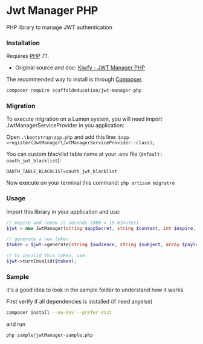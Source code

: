 

# Jwt Manager PHP

PHP library to manage JWT authentication

### Installation

Requires [PHP](https://php.net) 7.1.

- Original source and doc: [Kiwfy - JWT Manager PHP](https://github.com/kiwfy/jwt-manager-php) 

The recommended way to install is through [Composer](https://getcomposer.org/).

```sh
composer require scaffoldeducation/jwt-manager-php
```
### Migration

To execute migration on a Lumen system, you will need import JwtManagerServiceProvider in you application:

Open ```.\bootstrap\app.php``` and add this line:
```$app->register(JwtManager\JwtManagerServiceProvider::class);```

You can custom blacklist table name at your .env file (```default: oauth_jwt_blacklist```):

```OAUTH_TABLE_BLACKLIST=oauth_jwt_blacklist```

Now execute on your terminal this command: ```php artisan migratre```

### Usage

Import this library in your application and use:

```php
// expire and renew is seconds (900 = 15 minutes)
$jwt = new JwtManager(string $appSecret, string $context, int $expire, int $renew);

// generete a new token
$token = $jwt->generate(string $audience, string $subject, array $payload);

// to invalid this token, use:
$jwt->turnInvalid($token);
```

### Sample

it's a good idea to look in the sample folder to understand how it works.

First verify if all dependencies is installed (if need anyelse)
```sh
composer install --no-dev --prefer-dist
```

and run
```sh
php sample/jwtManager-sample.php
```